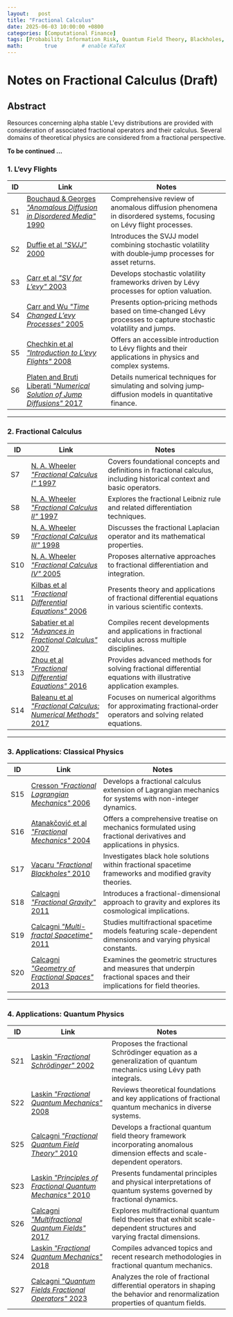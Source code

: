```yaml
---
layout:   post
title: "Fractional Calculus"
date: 2025-06-03 10:00:00 +0800
categories: [Computational Finance]
tags: [Probability Information Risk, Quantum Field Theory, Blackholes, Path Integrals, Stochastic Calculus, Computational Finance, Scientific Computation]
math:       true        # enable KaTeX
---
```


# Notes on Fractional Calculus (Draft)

## Abstract

Resources concerning alpha stable L'evy distributions are provided with consideration of associated fractional operators and their calculus. Several domains of theoretical physics are considered from a fractional perspective.


**To be continued ...**

### 1. L’evy Flights

| ID  | Link                                                                                                                                                        | Notes                                                                                                        |
| --- | ----------------------------------------------------------------------------------------------------------------------------------------------------------- | ------------------------------------------------------------------------------------------------------------ |
| S1  | [Bouchaud & Georges *"Anomalous Diffusion in Disordered Media"* 1990](https://www.sciencedirect.com/science/article/abs/pii/037015739090099N)              | Comprehensive review of anomalous diffusion phenomena in disordered systems, focusing on Lévy flight processes. |
| S2  | [Duffie et al *"SVJJ"* 2000](https://papers.ssrn.com/sol3/papers.cfm?abstract_id=157733)                                                                 | Introduces the SVJJ model combining stochastic volatility with double‐jump processes for asset returns.       |
| S3  | [Carr et al *"SV for L’evy"* 2003](https://engineering.nyu.edu/sites/default/files/2019-03/Carr-stochastic-volatility-levy-processes.pdf)               | Develops stochastic volatility frameworks driven by Lévy processes for option valuation.                      |
| S4  | [Carr and Wu *"Time Changed L’evy Processes"* 2005](https://engineering.nyu.edu/sites/default/files/2019-03/Carr-time-changed-levy-processes-option-pricing.pdf) | Presents option‐pricing methods based on time‐changed Lévy processes to capture stochastic volatility and jumps. |
| S5  | [Chechkin et al *"Introduction to L’evy Flights"* 2008](https://onlinelibrary.wiley.com/doi/10.1002/9783527622979.ch5)                                  | Offers an accessible introduction to Lévy flights and their applications in physics and complex systems.       |
| S6  | [Platen and Bruti Liberati *"Numerical Solution of Jump Diffusions"* 2017](https://link.springer.com/book/10.1007/978-3-642-13694-8)                         | Details numerical techniques for simulating and solving jump‐diffusion models in quantitative finance.         |

---

### 2. Fractional Calculus

| ID  | Link                                                                                                                                                         | Notes                                                                                                                       |
| --- | ------------------------------------------------------------------------------------------------------------------------------------------------------------ | --------------------------------------------------------------------------------------------------------------------------- |
| S7  | [N. A. Wheeler *"Fractional Calculus I"* 1997](https://www.reed.edu/physics/faculty/wheeler/documents/Miscellaneous%20Math/Fractional%20Calculus/A.%20Fractional%20Calculus.pdf)         | Covers foundational concepts and definitions in fractional calculus, including historical context and basic operators.     |
| S8  | [N. A. Wheeler *"Fractional Calculus II"* 1997](https://www.reed.edu/physics/faculty/wheeler/documents/Miscellaneous%20Math/Fractional%20Calculus/B.%20Fractional%20Leibniz.pdf)       | Explores the fractional Leibniz rule and related differentiation techniques.                                                |
| S9  | [N. A. Wheeler *"Fractional Calculus III"* 1998](https://www.reed.edu/physics/faculty/wheeler/documents/Miscellaneous%20Math/Fractional%20Calculus/C.%20Fractional%20Laplacian.pdf)      | Discusses the fractional Laplacian operator and its mathematical properties.                                               |
| S10 | [N. A. Wheeler *"Fractional Calculus IV"* 2005](https://www.reed.edu/physics/faculty/wheeler/documents/Miscellaneous%20Math/Fractional%20Calculus/D.%20Alternative%20Approach.pdf)       | Proposes alternative approaches to fractional differentiation and integration.                                             |
| S11 | [Kilbas et al *"Fractional Differential Equations"* 2006](https://shop.elsevier.com/books/theory-and-applications-of-fractional-differential-equations/kilbas/978-0-444-51832-3)    | Presents theory and applications of fractional differential equations in various scientific contexts.                       |
| S12 | [Sabatier et al *"Advances in Fractional Calculus"* 2007](https://link.springer.com/book/10.1007/978-1-4020-6042-7)                                            | Compiles recent developments and applications in fractional calculus across multiple disciplines.                           |
| S13 | [Zhou et al *"Fractional Differential Equations"* 2016](https://www.worldscientific.com/worldscibooks/10.1142/10238?srsltid=AfmBOoqtFxgTRF5fAIw9HjWv_DqnWxQLyvX96Vt4DHlVBQd99dWt9F9h#t=aboutBook) | Provides advanced methods for solving fractional differential equations with illustrative application examples.             |
| S14 | [Baleanu et al *"Fractional Calculus: Numerical Methods"* 2017](https://www.worldscientific.com/worldscibooks/10.1142/10044?srsltid=AfmBOoq4OKEbRsW_-ZlM-y49cqSCYjsqdJMyxqhKXprFBB9wRxI7vZGS#t=aboutBook) | Focuses on numerical algorithms for approximating fractional‐order operators and solving related equations.                  |

---

### 3. Applications: Classical Physics

| ID   | Link                                                                                                                                                          | Notes                                                                                                          |
| ---- | ------------------------------------------------------------------------------------------------------------------------------------------------------------- | -------------------------------------------------------------------------------------------------------------- |
| S15  | [Cresson *"Fractional Lagrangian Mechanics"* 2006](https://arxiv.org/abs/math/0605752)                                                                        | Develops a fractional calculus extension of Lagrangian mechanics for systems with non-integer dynamics.       |
| S16  | [Atanakčović et al *"Fractional Mechanics"* 2004](https://onlinelibrary.wiley.com/doi/book/10.1002/9781118577530)                                         | Offers a comprehensive treatise on mechanics formulated using fractional derivatives and applications in physics. |
| S17  | [Vacaru *"Fractional Blackholes"* 2010](https://arxiv.org/abs/1004.0628)                                                                                   | Investigates black hole solutions within fractional spacetime frameworks and modified gravity theories.                    |
| S18  | [Calcagni *"Fractional Gravity"* 2011](https://arxiv.org/abs/1012.1244)                                                                                     | Introduces a fractional-dimensional approach to gravity and explores its cosmological implications.                         |
| S19  | [Calcagni *"Multi-fractal Spacetime"* 2011](https://arxiv.org/abs/1107.5041)                                                                                | Studies multifractional spacetime models featuring scale-dependent dimensions and varying physical constants.             |
| S20  | [Calcagni *"Geometry of Fractional Spaces"* 2013](https://arxiv.org/abs/1106.5787)                                                                          | Examines the geometric structures and measures that underpin fractional spaces and their implications for field theories. |

---

### 4. Applications: Quantum Physics

| ID   | Link                                                                                                                                                         | Notes                                                                                                            |
| ---- | ------------------------------------------------------------------------------------------------------------------------------------------------------------ | ---------------------------------------------------------------------------------------------------------------- |
| S21  | [Laskin *"Fractional Schrödinger"* 2002](https://arxiv.org/abs/quant-ph/0206098)                                                                             | Proposes the fractional Schrödinger equation as a generalization of quantum mechanics using Lévy path integrals. |
| S22  | [Laskin *"Fractional Quantum Mechanics"* 2008](https://arxiv.org/abs/0811.1769)                                                                              | Reviews theoretical foundations and key applications of fractional quantum mechanics in diverse systems.          |
| S25  | [Calcagni *"Fractional Quantum Field Theory"* 2010](https://arxiv.org/abs/1001.0571)                                                                                           | Develops a fractional quantum field theory framework incorporating anomalous dimension effects and scale-dependent operators.                 |
| S23  | [Laskin *"Principles of Fractional Quantum Mechanics"* 2010](https://arxiv.org/abs/1009.5533)                                                                 | Presents fundamental principles and physical interpretations of quantum systems governed by fractional dynamics.  |
| S26  | [Calcagni *"Multifractional Quantum Fields"* 2017](https://arxiv.org/abs/1612.05632)                                                                                   | Explores multifractional quantum field theories that exhibit scale-dependent structures and varying fractal dimensions.                        |
| S24  | [Laskin *"Fractional Quantum Mechanics"* 2018](https://www.worldscientific.com/worldscibooks/10.1142/10541?srsltid=AfmBOorHlSAIZl1IG99KxgusItDvYNowyJjzpje7lHRyTFQisvVxYvKN#t=aboutBook)   | Compiles advanced topics and recent research methodologies in fractional quantum mechanics.                       |
| S27  | [Calcagni *"Quantum Fields Fractional Operators"* 2023](https://arxiv.org/abs/2210.04914)                                                                     | Analyzes the role of fractional differential operators in shaping the behavior and renormalization properties of quantum fields.               |
